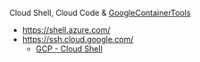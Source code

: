 Cloud Shell, Cloud Code & [GoogleContainerTools](https://github.com/GoogleContainerTools)
* https://shell.azure.com/
* https://ssh.cloud.google.com/
  * [GCP - Cloud Shell](https://cloud.google.com/blog/products/gcp/introducing-google-cloud-shels-new-code-editor)
